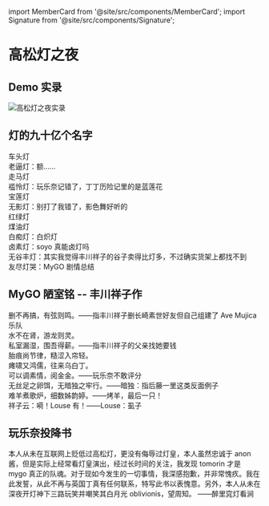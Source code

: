 import MemberCard from '@site/src/components/MemberCard';
import Signature from '@site/src/components/Signature';

# 高松灯之夜

<MemberCard
  name="玩乐奈"
  subtitle="作者"
  avatar="https://lain.bgm.tv/pic/user/c/000/76/99/769910.jpg"
  link="https://bgm.tv/user/darjeeling39_ak"
/>

## Demo 实录

![高松灯之夜实录](/img/screenshot/高松灯之夜.jpg)

## 灯的九十亿个名字

车头灯\
老逼灯：额……\
走马灯\
褴怜灯：玩乐奈记错了，丁丁历险记里的是蓝莲花\
宝莲灯\
无影灯：别打了我错了，影色舞好听的\
红绿灯\
煤油灯\
白痴灯：白炽灯\
卤素灯：soyo 真能卤灯吗\
无谷丰灯：其实我觉得丰川祥子的谷子卖得比灯多，不过确实货架上都找不到\
友尽灯哭：MyGO 剧情总结

## MyGO 陋室铭 -- 丰川祥子作

删不再搞，有弦则鸣。——指丰川祥子删长崎素世好友但自己组建了 Ave Mujica 乐队\
水不在肾，游龙则灵。\
私室漏湿，围吾得薪。——指丰川祥子的父亲找她要钱\
胎痕尚节律，糙涩入帘轻。\
瘫啸又鸿儒，往来乌白丁。\
可以调素情，阅金金。——玩乐奈不敢评分\
无丝足之卵饵，无暗独之牢行。——暗独：指后藤一里这类反面例子\
难羊煮歌炉，细数姊韵婷。——烤羊，最后一只！\
祥子云：嗬！Louse 有！——Louse：虱子

## 玩乐奈投降书

本人从未在互联网上贬低过高松灯，更没有侮辱过灯皇，本人虽然忠诚于 anon 酱，但是实际上经常看灯皇演出，经过长时间的关注，我发现 tomorin 才是 mygo 真正的队魂。对于现如今发生的一切事情，我深感抱歉，并非常愧疚。我在此发誓，从此不再与英国丁真有任何联系，特写此书以表愧意。另外，本人从未在深夜开灯神下三路玩笑并嘲笑其白月光 oblivionis，望周知。
<Signature>——醉里窕灯看涧</Signature>
